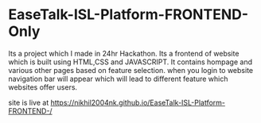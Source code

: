 # EaseTalk-ISL-Platform-FRONTEND-Only
Its a project which I made in 24hr Hackathon.
Its a frontend of website which is built using HTML,CSS and JAVASCRIPT.
It contains hompage and various other pages based on feature selection.
when you login to website navigation bar will appear which will lead to different feature which websites offer users.


site is live at https://nikhil2004nk.github.io/EaseTalk-ISL-Platform-FRONTEND-/
